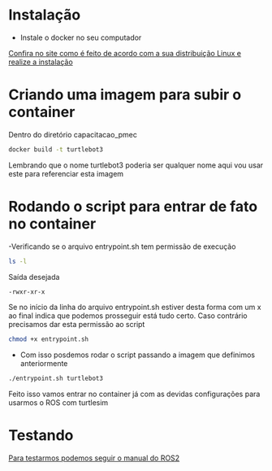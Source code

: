 # Instalação

- Instale o docker no seu computador

[Confira no site como é feito de acordo com a sua distribuição Linux e realize a instalação](https://docs.docker.com/get-started/get-docker/)

# Criando uma imagem para subir o container

Dentro do diretório capacitacao_pmec

```bash
docker build -t turtlebot3
```

Lembrando que o nome turtlebot3 poderia ser qualquer nome aqui vou usar este para referenciar esta imagem

# Rodando o script para entrar de fato no container

-Verificando se o arquivo entrypoint.sh tem permissão de execução

```bash
ls -l
```

Saída desejada

```bash
-rwxr-xr-x
```

Se no início da linha do arquivo entrypoint.sh estiver desta forma com um x ao final indica que podemos prosseguir está tudo certo.
Caso contrário precisamos dar esta permissão ao script

```bash
chmod +x entrypoint.sh
```

- Com isso posdemos rodar o script passando a imagem que definimos anteriormente

```bash
./entrypoint.sh turtlebot3
```

Feito isso vamos entrar no container já com as devidas configurações para usarmos o ROS com turtlesim

# Testando 

[Para testarmos podemos seguir o manual do ROS2](https://docs.ros.org/en/humble/Tutorials/Beginner-CLI-Tools/Recording-And-Playing-Back-Data/Recording-And-Playing-Back-Data.html)

